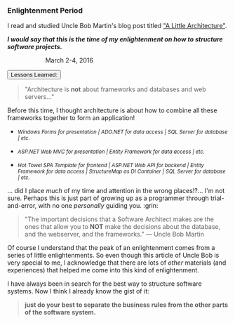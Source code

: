 <div class="d-flex flex-column flex-md-row justify-content-between">
  <div class="flex-grow-1">
    <h3 class="mb-3">Enlightenment Period</h3>
    <p>
      I read and studied Uncle Bob Martin's blog post titled <a  href="http://blog.cleancoder.com/uncle-bob/2016/01/04/ALittleArchitecture.html">"A Little Architecture"</a>.
    </p>
    <p>
      <em><strong>I would say that this is the time of my enlightenment on how to structure software projects.</strong></em> 
    </p>
</div>

<div class="flex-shrink-0">
  <span class="text-primary">
    &nbsp;&nbsp;&nbsp;&nbsp;&nbsp;&nbsp;&nbsp;&nbsp;&nbsp;&nbsp; 
    &nbsp;&nbsp;&nbsp;&nbsp;&nbsp;&nbsp;&nbsp;&nbsp;&nbsp;&nbsp; 
    March 2-4, 2016
  </span>
</div>

</div>


<div class="accordion mb-5 mt-2 d-print-none" id="experience-3-enlightenment-accordion">
    <div class="card">
        <div class="card-header p-0" id="experience-3-enlightenment-heading-lessons-learned">
	        <p class="mb-0">
	            <button class="btn btn-link btn-block text-left collapsed" type="button" data-toggle="collapse" data-target="#experience-3-enlightenment-collapse-lessons-learned" aria-expanded="false" aria-controls="experience-3-enlightenment-collapse-lessons-learned">
	            Lessons Learned:
	            </button>
	        </p>
        </div>
        <div id="experience-3-enlightenment-collapse-lessons-learned" class="collapse" aria-labelledby="experience-3-enlightenment-heading-lessons-learned" data-parent="#experience-3-enlightenment-accordion">
	        <div class="card-body col-md-9">
            <div class="pr-3 border-right border-light">
                <blockquote>
                  "Architecture is <strong>not</strong> about frameworks and databases and web servers..."
                </blockquote>
                <p>
                  Before this time, I thought architecture is about how to combine all these frameworks together to form an application!
                </p>
                <div>
                  <ul>
                    <li>
                      <p>
                        <small>
                          <em>Windows Forms for presentation | ADO.NET for data access | SQL Server for database | etc.</em>
                        </small>
                      </p>
                    </li>
                    <li>
                      <p>
                        <small>
                          <em>ASP.NET Web MVC for presentation | Entity Framework for data access | etc. </em>
                        </small>
                      </p>
                    </li>
                    <li>
                      <p>
                        <small>
                          <em>Hot Towel SPA Template for frontend | ASP.NET Web API for backend | Entity Framework for data access | StructureMap as DI Container | SQL Server for database | etc. </em>
                        </small>
                      </p>
                    </li>
                  </ul>
                </div>
                <p>
                  ... did I place <em>much</em> of my time and attention in the wrong places!?... I'm not sure. Perhaps this is just part of growing up as a programmer through trial-and-error, with no one <em>personally</em> guiding you. :grin:
                </p>
                <blockquote>
                  "The important decisions that a Software Architect makes are the ones that allow you to <strong>NOT</strong> make the decisions about the database, and the webserver, and the frameworks." &mdash; Uncle Bob Martin
                </blockquote>
                <p>
                  Of course I understand that the peak of an enlightenment comes from a series of little enlightenments. So even though this article of Uncle Bob is very special to me, I acknowledge that there are lots of <em>other</em> materials (and experiences) that helped me come into this kind of enlightenment.
                </p> 
                <p>
                  I have always been in search for the best way to structure software systems. Now I think I already know the gist of it:
                </p>
                <blockquote>
                  <strong>just do your best to separate the business rules from the other parts of the software system.</strong>
                </blockquote>
            </div>
	        </div>
        </div>
    </div>
</div>

